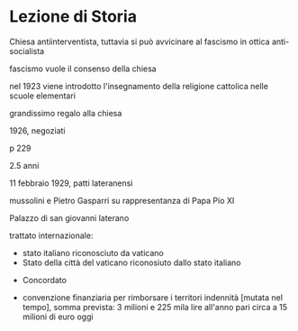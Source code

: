# Lezione di Storia

Chiesa antiinterventista, tuttavia si può avvicinare al fascismo in ottica anti-socialista

fascismo vuole il consenso della chiesa

nel 1923 viene introdotto l'insegnamento della religione cattolica nelle scuole elementari

grandissimo regalo alla chiesa


1926, negoziati

p 229 

2.5 anni

11 febbraio 1929, patti lateranensi

mussolini e Pietro Gasparri su rappresentanza di Papa Pio XI

Palazzo di san giovanni laterano


trattato internazionale:
* stato italiano riconosciuto da vaticano
* Stato della città del vaticano riconosiuto dallo stato italiano
+ Concordato
* convenzione finanziaria per rimborsare i territori
indennità [mutata nel tempo], somma prevista: 3 milioni e 225 mila lire all'anno pari circa a 15 milioni di euro oggi
<!--stackedit_data:
eyJoaXN0b3J5IjpbLTYzNjU3NTE5NF19
-->